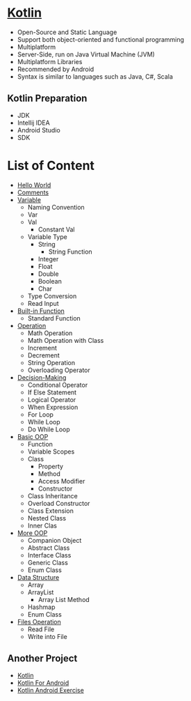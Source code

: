 # [Kotlin](https://kotlinlang.org/)
- Open-Source and Static Language
- Support both object-oriented and functional programming
- Multiplatform
- Server-Side, run on Java Virtual Machine (JVM)
- Multiplatform Libraries
- Recommended by Android
- Syntax is similar to languages such as Java, C#, Scala

## Kotlin Preparation
- JDK
- Intellij IDEA
- Android Studio
- SDK

# List of Content
- [Hello World](https://github.com/HidayatRivai2020/kotlin/blob/main/src/main/kotlin/)
- [Comments](https://github.com/HidayatRivai2020/kotlin/blob/main/src/main/kotlin/)
- [Variable](https://github.com/HidayatRivai2020/kotlin/blob/main/src/main/kotlin/variable)
  - Naming Convention
  - Var
  - Val
    - Constant Val
  - Variable Type
    - String
      - String Function
    - Integer
    - Float
    - Double
    - Boolean
    - Char
  - Type Conversion
  - Read Input
- [Built-in Function](https://github.com/HidayatRivai2020/kotlin/blob/main/src/main/kotlin/built_in_function)
  - Standard Function
- [Operation](https://github.com/HidayatRivai2020/kotlin/blob/main/src/main/kotlin/operation)
  - Math Operation
  - Math Operation with Class
  - Increment
  - Decrement
  - String Operation
  - Overloading Operator
- [Decision-Making](https://github.com/HidayatRivai2020/kotlin/blob/main/src/main/kotlin/decision_making)
  - Conditional Operator
  - If Else Statement
  - Logical Operator
  - When Expression
  - For Loop
  - While Loop
  - Do While Loop
- [Basic OOP](https://github.com/HidayatRivai2020/kotlin/blob/main/src/main/kotlin/oop_normal_class)
  - Function
  - Variable Scopes
  - Class
    - Property
    - Method
    - Access Modifier
    - Constructor
  - Class Inheritance
  - Overload Constructor
  - Class Extension
  - Nested Class
  - Inner Clas
- [More OOP](https://github.com/HidayatRivai2020/kotlin/blob/main/src/main/kotlin/oop_special_class)
  - Companion Object
  - Abstract Class
  - Interface Class
  - Generic Class
  - Enum Class
- [Data Structure](https://github.com/HidayatRivai2020/kotlin/blob/main/src/main/kotlin/data_structure)
  - Array
  - ArrayList
    - Array List Method
  - Hashmap
  - Enum Class
- [Files Operation](https://github.com/HidayatRivai2020/kotlin/blob/main/src/main/kotlin/data_structure)
  - Read File
  - Write into File

## Another Project
- [Kotlin](https://github.com/HidayatRivai2020/kotlin)
- [Kotlin For Android](https://github.com/HidayatRivai2020/kotlin_android_exercise)
- [Kotlin Android Exercise](https://github.com/HidayatRivai2020/Kotlin_for_Android)
